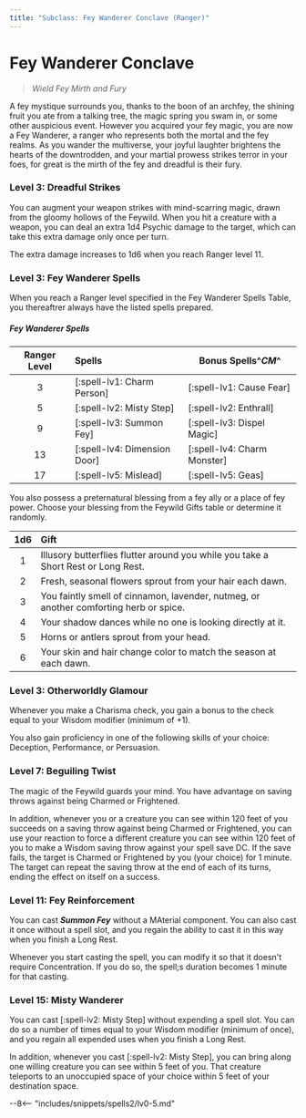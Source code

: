 ```yaml
---
title: "Subclass: Fey Wanderer Conclave (Ranger)"
---
```


<p style="display:none">
Wield Fey Mirth and Fury
</p>

# Fey Wanderer Conclave

> *Wield Fey Mirth and Fury*

A fey mystique surrounds you, thanks to the boon of an archfey, the shining fruit you ate from a talking tree, the magic spring you swam in, or some other auspicious event. However you acquired your fey magic, you are now a Fey Wanderer, a ranger who represents both the mortal and the fey realms. As you wander the multiverse, your joyful laughter brightens the hearts of the downtrodden, and your martial prowess strikes terror in your foes, for great is the mirth of the fey and dreadful is their fury.

### Level 3: Dreadful Strikes

You can augment your weapon strikes with mind-scarring magic, drawn from the gloomy hollows of the Feywild. When you hit a creature with a weapon, you can deal an extra 1d4 Psychic damage to the target, which can take this extra damage only once per turn.

The extra damage increases to 1d6 when you reach Ranger level 11.

### Level 3: Fey Wanderer Spells

When you reach a Ranger level specified in the Fey Wanderer Spells Table, you thereaftrer always have the listed spells prepared.

##### Fey Wanderer Spells

| Ranger Level | Spells | Bonus Spells^*CM*^ |
|:---:|:---|---|
| 3 | [:spell-lv1: Charm Person] | [:spell-lv1: Cause Fear] |
| 5 | [:spell-lv2: Misty Step] | [:spell-lv2: Enthrall] |
| 9 | [:spell-lv3: Summon Fey] | [:spell-lv3: Dispel Magic] |
| 13 | [:spell-lv4: Dimension Door] | [:spell-lv4: Charm Monster] |
| 17 | [:spell-lv5: Mislead] | [:spell-lv5: Geas] |

You also possess a preternatural blessing from a fey ally or a place of fey power. Choose your blessing from the Feywild Gifts table or determine it randomly.

| 1d6 | Gift |
|:---:|:---|
| 1 | Illusory butterflies flutter around you while you take a Short Rest or Long Rest. |
| 2 | Fresh, seasonal flowers sprout from your hair each dawn. |
| 3 | You faintly smell of cinnamon, lavender, nutmeg, or another comforting herb or spice. |
| 4 | Your shadow dances while no one is looking directly at it. |
| 5 | Horns or antlers sprout from your head. |
| 6 | Your skin and hair change color to match the season at each dawn. |

### Level 3: Otherworldly Glamour

Whenever you make a Charisma check, you gain a bonus to the check equal to your Wisdom modifier (minimum of +1).

You also gain proficiency in one of the following skills of your choice: Deception, Performance, or Persuasion.

### Level 7: Beguiling Twist

The magic of the Feywild guards your mind. You have advantage on saving throws against being Charmed or Frightened.

In addition, whenever you or a creature you can see within 120 feet of you succeeds on a saving throw against being Charmed or Frightened, you can use your reaction to force a different creature you can see within 120 feet of you to make a Wisdom saving throw against your spell save DC. If the save fails, the target is Charmed or Frightened by you (your choice) for 1 minute. The target can repeat the saving throw at the end of each of its turns, ending the effect on itself on a success.

### Level 11: Fey Reinforcement

You can cast ***Summon Fey*** without a MAterial component. You can also cast it once without a spell slot, and you regain the ability to cast it in this way when you finish a Long Rest. 

Whenever you start casting the spell, you can modify it so that it doesn't require Concentration. If you do so, the spell;s duration becomes 1 minute for that casting.

### Level 15: Misty Wanderer

You can cast [:spell-lv2: Misty Step] without expending a spell slot. You can do so a number of times equal to your Wisdom modifier (minimum of once), and you regain all expended uses when you finish a Long Rest.

In addition, whenever you cast [:spell-lv2: Misty Step], you can bring along one willing creature you can see within 5 feet of you. That creature teleports to an unoccupied space of your choice within 5 feet of your destination space.

--8<-- "includes/snippets/spells2/lv0-5.md"
